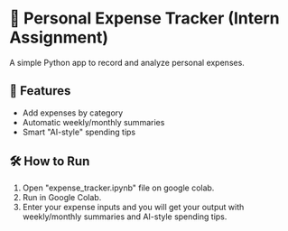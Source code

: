 # 🧾 Personal Expense Tracker (Intern Assignment)

A simple Python app to record and analyze personal expenses.

## 🚀 Features
- Add expenses by category
- Automatic weekly/monthly summaries
- Smart "AI-style" spending tips

## 🛠️ How to Run
1. Open "expense_tracker.ipynb" file on google colab.
2. Run in Google Colab.
3. Enter your expense inputs and you will get your output with weekly/monthly summaries and AI-style spending tips.
